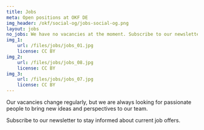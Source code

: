 ```yaml
---
title: Jobs
meta: Open positions at OKF DE
img_header: /okf/social-og/jobs-social-og.png
layout: jobs
no_jobs: We have no vacancies at the moment. Subscribe to our newsletter to stay informed about job opportunities.
img_1:
    url: /files/jobs/jobs_01.jpg
    license: CC BY
img_2:
    url: /files/jobs/jobs_08.jpg
    license: CC BY
img_3:
    url: /files/jobs/jobs_07.jpg
    license: CC BY
---
```


Our vacancies change regularly, but we are always looking for passionate people to bring new ideas and perspectives to our team.

Subscribe to our newsletter to stay informed about current job offers.
